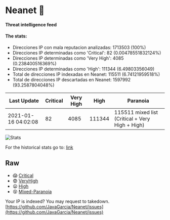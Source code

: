 # Neanet :hocho:
#### Threat intelligence feed
#### The stats:

- Direcciones IP con mala reputacion analizadas: 1713503 (100%)
- Direcciones IP determinadas como 'Critical':  82 (0.00478551832124%)
- Direcciones IP determinadas como 'Very High':  4085 (0.238400516369%)
- Direcciones IP determinadas como 'High':  111344 (6.49803356049)
- Total de direcciones IP indexadas en Neanet:  115511 (6.74121959518%)
- Total de direcciones IP descartadas en Neanet:  1597992 (93.2587804048%)

| Last Update | Critical | Very High | High | Paranoia |
| --- | --- | --- | --- | --- |
| 2021-01-16 04:02:08 | 82 | 4085 | 111344 | 115511 mixed list (Critical + Very High + High)|

![Stats](https://docs.google.com/spreadsheets/d/e/2PACX-1vSnaNMIXVabIpDJjufMlzH7poXnshF3mgd8Is1g9ytUEzVsP5my4Trn8f-xkoLLQ38xpL3HtmUexLo6/pubchart?oid=501124687&format=image)

For the historical stats go to: [link](/stats.csv)
## Raw
- :scream: [Critical](https://raw.githubusercontent.com/JavaGarcia/Neanet/master/blacklists/neanet_critical.txt)
- :fearful: [VeryHigh](https://raw.githubusercontent.com/JavaGarcia/Neanet/master/blacklists/neanet_veryHigh.txtt)
- :frowning: [High](https://raw.githubusercontent.com/JavaGarcia/Neanet/master/blacklists/neanet_high.txt)
- :dizzy_face: [Mixed-Paranoia](https://raw.githubusercontent.com/JavaGarcia/Neanet/master/blacklists/neanet_all.txt)


Your IP is indexed? You may request to takedown. [https://github.com/JavaGarcia/Neanet/issues](https://github.com/JavaGarcia/Neanet/issues)










































































































































































































































































































































































































































































































































































































































































































































































































































































































































































































































































































































































































































































































































































































































































































































































































































































































































































































































































































































































































































































































































































































































































































































































































































































































































































































































































































































































































































































































































































































































































































































































































































































































































































































































































































































































































































































